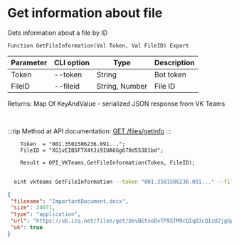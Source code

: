 ﻿---
sidebar_position: 3
---

# Get information about file
 Gets information about a file by ID



`Function GetFileInformation(Val Token, Val FileID) Export`

  | Parameter | CLI option | Type | Description |
  |-|-|-|-|
  | Token | --token | String | Bot token |
  | FileID | --fileid | String, Number | File ID |

  
  Returns:  Map Of KeyAndValue - serialized JSON response from VK Teams

<br/>

:::tip
Method at API documentation: [GET /files/getInfo](https://teams.vk.com/botapi/#/files/get_files_getInfo)
:::
<br/>


```bsl title="Code example"
    Token  = "001.3501506236.091...";
    FileID = "XG1vEIB5FTX4tJi9IUA6Gg670d55381bd";

    Result = OPI_VKTeams.GetFileInformation(Token, FileID);
```



```sh title="CLI command example"
    
  oint vkteams GetFileInformation --token "001.3501506236.091..." --fileid "sXhpbA5K2ZCOdG5ROIfRan66ba356d1bd"

```

```json title="Result"
{
 "filename": "ImportantDocument.docx",
 "size": 24071,
 "type": "application",
 "url": "https://ub.icq.net/files/get/UevBEtxoDvTP9STM9cQIqD3cQIsU2jgGpNtxbSBlFdSiwSsu7INUFnIi7yRznGcZOvYiRHvmcGjlSRRIBSLheI78aN9IU8MS2Gcl8eGiMBiIii9BTFH1d8iCYIsl8bhIP5PnwS47uAEIC9JZb18v40xImk9cQI/ImportantDocument.docx",
 "ok": true
}
```
